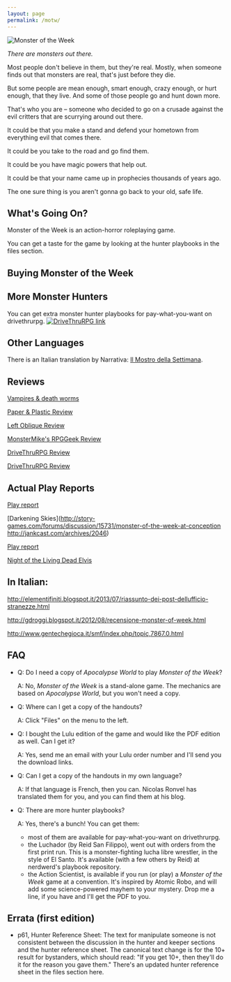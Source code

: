 ```yaml
---
layout: page
permalink: /motw/
---
```

![Monster of the Week](../images/MOTW-Page-Header.jpg)

*There are monsters out there.*

Most people don't believe in them, but they're real. Mostly, when someone finds out that monsters are real, that's just before they die.

But some people are mean enough, smart enough, crazy enough, or hurt enough, that they live. And some of those people go and hunt down more.

That's who you are – someone who decided to go on a crusade against the evil critters that are scurrying around out there.

It could be that you make a stand and defend your hometown from everything evil that comes there.

It could be you take to the road and go find them.

It could be you have magic powers that help out.

It could be that your name came up in prophecies thousands of years ago.

The one sure thing is you aren't gonna go back to your old, safe life.

What's Going On?
----------------
Monster of the Week is an action-horror roleplaying game.

You can get a taste for the game by looking at the hunter playbooks in the files section.

Buying Monster of the Week
-----------------------


More Monster Hunters
--------------------
You can get extra monster hunter playbooks for pay-what-you-want on drivethrurpg.
[![DriveThruRPG link](http://rpg.drivethrustuff.com/themes/dtrpg/images/banners/bannerbutton-dtrpg.gif)](http://rpg.drivethrustuff.com/product/130278/Monster-of-the-Week-Reinforcements)

Other Languages
---------------
There is an Italian translation by Narrativa: [Il Mostro della Settimana](http://www.narrattiva.it/giochi/il-mostro-della-settimana).

Reviews
-------
[Vampires & death worms](http://rpggeek.com/thread/828155/hunting-vampires-mongolian-death-worms-and-terrors)

[Paper & Plastic Review](http://atoolongurl.blogspot.it/2012/09/review-monster-of-week.html)

[Left Oblique Review](http://leftoblique.net/news/show_article.php?index=2643)

[MonsterMike's RPGGeek Review](http://rpggeek.com/thread/952218/monster-of-the-week-i-read-this-book-and-now-i-h)

[DriveThruRPG Review](http://rpg.drivethrustuff.com/product_reviews_info.php?&reviews_id=94640&products_id=108308)

[DriveThruRPG Review](http://rpg.drivethrustuff.com/product_reviews_info.php?&reviews_id=88303&products_id=108308)

Actual Play Reports
-------------------
[Play report](http://forums.somethingawful.com/showthread.php?threadid=3501383&pagenumber=10#post407155725)

[Darkening Skies](http://story-games.com/forums/discussion/15731/monster-of-the-week-at-conception
http://jankcast.com/archives/2046)

[Play report](http://rpggeek.com/thread/862434/shs-7-42-campaign-part-1-set-up)

[Night of the Living Dead Elvis](http://lostzeppo.blogspot.co.uk/2012/11/monster-of-week-gugacon-one-shot-jersey.html)

In Italian:
-----------

http://elementifiniti.blogspot.it/2013/07/riassunto-dei-post-dellufficio-stranezze.html

http://gdroggi.blogspot.it/2012/08/recensione-monster-of-week.html

http://www.gentechegioca.it/smf/index.php/topic,7867.0.html

FAQ
---

* Q: Do I need a copy of *Apocalypse World* to play *Monster of the Week*?

  A: No, *Monster of the Week* is a stand-alone game. The mechanics are based on *Apocalypse World*, but you won't need a copy.

* Q: Where can I get a copy of the handouts?

  A: Click "Files" on the menu to the left.

* Q: I bought the Lulu edition of the game and would like the PDF edition as well. Can I get it?

  A: Yes, send me an email with your Lulu order number and I'll send you the download links.

* Q: Can I get a copy of the handouts in my own language?

  A: If that language is French, then you can. Nicolas Ronvel has translated them for you, and you can find them at his blog.

* Q: There are more hunter playbooks?

  A: Yes, there's a bunch! You can get them:

  * most of them are available for pay-what-you-want on drivethrurpg.
  * the Luchador (by Reid San Filippo), went out with orders from the first print run. This is a monster-fighting lucha libre wrestler, in the style of El Santo. It's available (with a few others by Reid) at nerdwerd's playbook repository.
  * the Action Scientist, is available if you run (or play) a *Monster of the Week* game at a convention. It's inspired by Atomic Robo, and will add some science-powered mayhem to your mystery. Drop me a line, if you have and I'll get the PDF to you.


Errata (first edition)
----------------------

* p61, Hunter Reference Sheet: The text for manipulate someone is not consistent between the discussion in the hunter and keeper sections and the hunter reference sheet. The canonical text change is for the 10+ result for bystanders, which should read: "If you get 10+, then they'll do it for the reason you gave them." There's an updated hunter reference sheet in the files section here.

